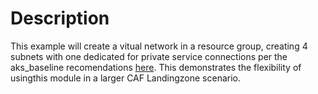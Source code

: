 # Description

This example will create a vitual network in a resource group, creating 4 subnets with one dedicated for private service connections per the aks_baseline recomendations [here](https://github.com/mspnp/aks-baseline).  This demonstrates the flexibility of usingthis module in a larger CAF Landingzone scenario.
